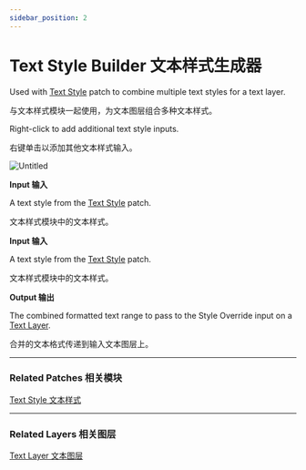 ```yaml
---
sidebar_position: 2
---
```


# Text Style Builder 文本样式生成器

Used with [Text Style](https://www.notion.so/Text-Style-971a1442321d4e04a09ba0219f755ef6) patch to combine multiple text styles for a text layer.

与文本样式模块一起使用，为文本图层组合多种文本样式。

Right-click to add additional text style inputs.

右键单击以添加其他文本样式输入。

![Untitled](https://s3.us-west-2.amazonaws.com/secure.notion-static.com/0f4333a7-da78-4c5b-b1ad-1dca2312e31e/Untitled.png?X-Amz-Algorithm=AWS4-HMAC-SHA256&X-Amz-Content-Sha256=UNSIGNED-PAYLOAD&X-Amz-Credential=AKIAT73L2G45EIPT3X45%2F20220602%2Fus-west-2%2Fs3%2Faws4_request&X-Amz-Date=20220602T180416Z&X-Amz-Expires=86400&X-Amz-Signature=6344edd61e25ce1004789b313d1e0c6d2f295b4f3f2b0d2103efd68e31fdd9d0&X-Amz-SignedHeaders=host&response-content-disposition=filename%20%3D%22Untitled.png%22&x-id=GetObject)

**Input 输入**

A text style from the [Text Style](https://www.notion.so/Text-Style-971a1442321d4e04a09ba0219f755ef6) patch.

文本样式模块中的文本样式。

**Input 输入**

A text style from the [Text Style](https://www.notion.so/Text-Style-971a1442321d4e04a09ba0219f755ef6) patch.

文本样式模块中的文本样式。

**Output 输出**

The combined formatted text range to pass to the Style Override input on a [Text Layer](https://www.notion.so/Text-Layer-55f5163900ed47698f1ccc1752423a88).

合并的文本格式传递到输入文本图层上。

------

### Related Patches 相关模块

[Text Style 文本样式](https://www.notion.so/Text-Style-971a1442321d4e04a09ba0219f755ef6)

------

### Related Layers 相关图层

[Text Layer 文本图层](https://www.notion.so/Text-Layer-55f5163900ed47698f1ccc1752423a88)
